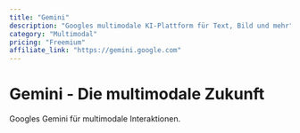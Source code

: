 ```yaml
---
title: "Gemini"
description: "Googles multimodale KI-Plattform für Text, Bild und mehr"
category: "Multimodal"
pricing: "Freemium"
affiliate_link: "https://gemini.google.com"
---
```


# Gemini - Die multimodale Zukunft

Googles Gemini für multimodale Interaktionen.